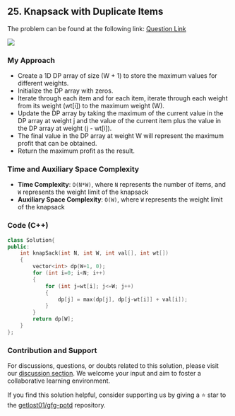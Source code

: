 ## 25. Knapsack with Duplicate Items
The problem can be found at the following link: [Question Link](https://practice.geeksforgeeks.org/problems/knapsack-with-duplicate-items4201/1)

![](https://badgen.net/badge/Level/Medium/yellow)

### My Approach

- Create a 1D DP array of size (W + 1) to store the maximum values for different weights.
- Initialize the DP array with zeros.
- Iterate through each item and for each item, iterate through each weight from its weight (wt[i]) to the maximum weight (W).
- Update the DP array by taking the maximum of the current value in the DP array at weight j and the value of the current item plus the value in the DP array at weight (j - wt[i]).
- The final value in the DP array at weight W will represent the maximum profit that can be obtained.
- Return the maximum profit as the result.

### Time and Auxiliary Space Complexity

- **Time Complexity**: `O(N*W)`, where `N` represents the number of items, and `W` represents the weight limit of the knapsack
- **Auxiliary Space Complexity**: `O(W)`, where `W` represents the weight limit of the knapsack

### Code (C++)
```cpp
class Solution{
public:
    int knapSack(int N, int W, int val[], int wt[])
    {
        vector<int> dp(W+1, 0);
        for (int i=0; i<N; i++)
        {
            for (int j=wt[i]; j<=W; j++)
            {
                dp[j] = max(dp[j], dp[j-wt[i]] + val[i]);
            }
        }
        return dp[W];
    }
};
```

### Contribution and Support

For discussions, questions, or doubts related to this solution, please visit our [discussion section](https://github.com/getlost01/gfg-potd/discussions). We welcome your input and aim to foster a collaborative learning environment.

If you find this solution helpful, consider supporting us by giving a ⭐ star to the [getlost01/gfg-potd](https://github.com/getlost01/gfg-potd) repository.
